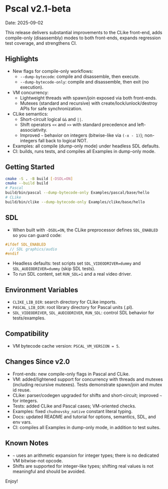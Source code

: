 # Pscal v2.1-beta

Date: 2025-09-02

This release delivers substantial improvements to the CLike front-end, adds compile-only (disassembly) modes to both front-ends, expands regression test coverage, and strengthens CI.

## Highlights
- New flags for compile-only workflows:
  - `--dump-bytecode`: compile and disassemble, then execute.
  - `--dump-bytecode-only`: compile and disassemble, then exit (no execution).
- VM concurrency:
  - Lightweight threads with spawn/join exposed via both front-ends.
  - Mutexes (standard and recursive) with create/lock/unlock/destroy APIs for safe synchronization.
- CLike semantics:
  - Short-circuit logical `&&` and `||`.
  - Shift operators `<<` and `>>` with standard precedence and left-associativity.
  - Improved `~` behavior on integers (bitwise-like via `(-x - 1)`); non-integers fall back to logical NOT.
- Examples: all compile (dump-only mode) under headless SDL defaults.
- CI: builds, runs tests, and compiles all Examples in dump-only mode.

## Getting Started
```sh
cmake -S . -B build [-DSDL=ON]
cmake --build build
# Pascal
build/bin/pascal --dump-bytecode-only Examples/pascal/base/hello
# CLike
build/bin/clike --dump-bytecode-only Examples/clike/base/hello
```

## SDL
- When built with `-DSDL=ON`, the CLike preprocessor defines `SDL_ENABLED` so you can guard code:

```c
#ifdef SDL_ENABLED
  // SDL graphics/audio
#endif
```

- Headless defaults: test scripts set `SDL_VIDEODRIVER=dummy` and `SDL_AUDIODRIVER=dummy` (skip SDL tests).
- To run SDL content, set `RUN_SDL=1` and a real video driver.

## Environment Variables
- `CLIKE_LIB_DIR`: search directory for CLike imports.
- `PASCAL_LIB_DIR`: root library directory for Pascal units (.pl).
- `SDL_VIDEODRIVER`, `SDL_AUDIODRIVER`, `RUN_SDL`: control SDL behavior for tests/examples.

## Compatibility
- VM bytecode cache version: `PSCAL_VM_VERSION = 5`.

## Changes Since v2.0
- Front-ends: new compile-only flags in Pascal and CLike.
- VM: added/lightened support for concurrency with threads and mutexes (including recursive mutexes). Tests demonstrate spawn/join and mutex id reuse.
- CLike: parser/codegen upgraded for shifts and short-circuit; improved `~` for integers.
- Tests: added CLike and Pascal cases; VM-oriented checks.
- Examples: fixed `chudnovsky_native` constant literal typing.
- Docs: updated README and tutorial for options, semantics, SDL, and env vars.
- CI: compiles all Examples in dump-only mode, in addition to test suites.

## Known Notes
- `~` uses an arithmetic expansion for integer types; there is no dedicated VM bitwise-not opcode.
- Shifts are supported for integer-like types; shifting real values is not meaningful and should be avoided.

Enjoy!
